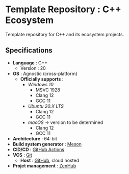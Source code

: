 # Template Repository : C++ Ecosystem

Template repository for C++ and its ecosystem projects.

## Specifications

- **Language** : C++
    - Version : 20
- **OS** : Agnostic (cross-platform)
    - **Officially supports** :
        - *Windows 10*
            - MSVC 1928
            - Clang 12
            - GCC 11
        - *Ubuntu 20.X LTS*
            - Clang 12
            - GCC 11
        - *macOS* → version to be determined
            - Clang 12
            - GCC 11
- **Architecture** : 64-bit
- **Build system generator** : [Meson](https://mesonbuild.com)
- **CID/CD** : [GitHub Actions](https://github.com/features/actions)
- **VCS** : [Git](https://git-scm.com/)
    - **Host** : [GitHub](https://github.com/), cloud hosted
- **Projet management** : [ZenHub](https://www.zenhub.com)
